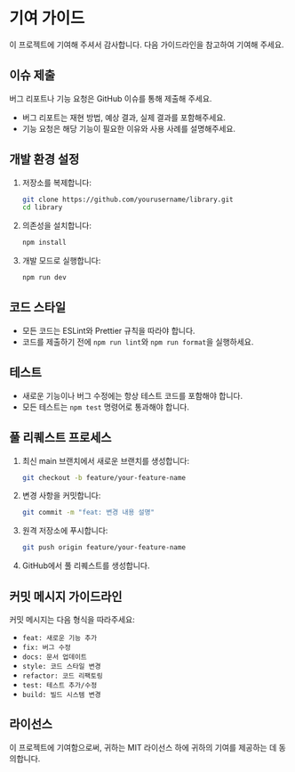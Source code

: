 # 기여 가이드

이 프로젝트에 기여해 주셔서 감사합니다. 다음 가이드라인을 참고하여 기여해 주세요.

## 이슈 제출

버그 리포트나 기능 요청은 GitHub 이슈를 통해 제출해 주세요.

- 버그 리포트는 재현 방법, 예상 결과, 실제 결과를 포함해주세요.
- 기능 요청은 해당 기능이 필요한 이유와 사용 사례를 설명해주세요.

## 개발 환경 설정

1. 저장소를 복제합니다:

   ```bash
   git clone https://github.com/yourusername/library.git
   cd library
   ```

2. 의존성을 설치합니다:

   ```bash
   npm install
   ```

3. 개발 모드로 실행합니다:
   ```bash
   npm run dev
   ```

## 코드 스타일

- 모든 코드는 ESLint와 Prettier 규칙을 따라야 합니다.
- 코드를 제출하기 전에 `npm run lint`와 `npm run format`을 실행하세요.

## 테스트

- 새로운 기능이나 버그 수정에는 항상 테스트 코드를 포함해야 합니다.
- 모든 테스트는 `npm test` 명령어로 통과해야 합니다.

## 풀 리퀘스트 프로세스

1. 최신 main 브랜치에서 새로운 브랜치를 생성합니다:

   ```bash
   git checkout -b feature/your-feature-name
   ```

2. 변경 사항을 커밋합니다:

   ```bash
   git commit -m "feat: 변경 내용 설명"
   ```

3. 원격 저장소에 푸시합니다:

   ```bash
   git push origin feature/your-feature-name
   ```

4. GitHub에서 풀 리퀘스트를 생성합니다.

## 커밋 메시지 가이드라인

커밋 메시지는 다음 형식을 따라주세요:

- `feat: 새로운 기능 추가`
- `fix: 버그 수정`
- `docs: 문서 업데이트`
- `style: 코드 스타일 변경`
- `refactor: 코드 리팩토링`
- `test: 테스트 추가/수정`
- `build: 빌드 시스템 변경`

## 라이선스

이 프로젝트에 기여함으로써, 귀하는 MIT 라이선스 하에 귀하의 기여를 제공하는 데 동의합니다.

